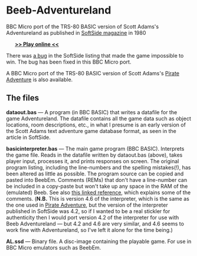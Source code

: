 # Beeb-Adventureland
BBC Micro port of the TRS-80 BASIC version of Scott Adams's Adventureland as published in [SoftSide magazine](https://archive.org/stream/softside-magazine-22/SoftSide_22_Vol_2-10_1980-07_Adventureland#page/n35/mode/1up) in 1980 

&nbsp;&nbsp;&nbsp;&nbsp;&nbsp;&nbsp;**[>> Play online <<](http://bbcmicro.co.uk/jsbeeb/play.php?cpuMultiplier=4&autoboot&disc=https://raw.githubusercontent.com/ahope1/Beeb-Adventureland/master/AL.ssd)**

There was [a bug](https://github.com/ahope1/Beeb-Adventureland/issues/5) in the SoftSide listing that made the game impossible to win. The bug has been fixed in this BBC Micro port.

A BBC Micro port of the TRS-80 BASIC version of Scott Adams's [Pirate Adventure](https://github.com/ahope1/Beeb-Pirate-Adventure) is also available.  

## The files

**dataout.bas** — A program (in BBC BASIC) that writes a datafile for the game Adventureland. The datafile contains all the game data such as object locations, room descriptions, etc., in what I presume is an early version of the Scott Adams text adventure game database format, as seen in the article in SoftSide.

**basicinterpreter.bas** — The main game program (BBC BASIC). Interprets the game file. Reads in the datafile written by dataout.bas (above), takes player input, processes it, and prints responses on screen. The original program listing, including the line-numbers and the spelling mistakes(!), has been altered as little as possible. The program source can be copied and pasted into BeebEm. Comments (REMs) that don't have a line-number can be included in a copy-paste but won't take up any space in the RAM of the (emulated) Beeb. See also [this linked reference](https://github.com/pdxiv/LuaScott/blob/master/doc/The_ADVENTURE_Data_Base_Format_(1980).md), which explains some of the comments. (**N.B.** This is version 4.6 of the interpreter, which is the same as the one used in [Pirate Adventure](https://github.com/ahope1/Beeb-Pirate-Adventure), but the version of the interpreter published in SoftSide was 4.2, so if I wanted to be a real stickler for authenticity then I would port version 4.2 of the interpreter for use with Beeb Adventureland — but 4.2 and 4.6 are very similar, and 4.6 seems to work fine with Adventureland, so I've left it alone for the time being.)

**AL.ssd** — Binary file. A disc-image containing the playable game. For use in BBC Micro emulators such as BeebEm.
